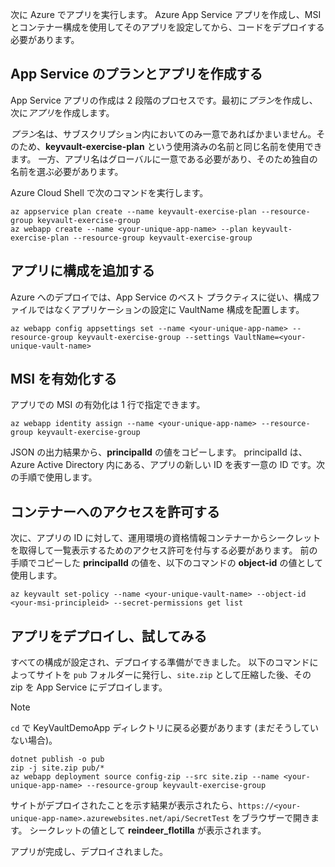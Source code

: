 次に Azure でアプリを実行します。 Azure App Service アプリを作成し、MSI とコンテナー構成を使用してそのアプリを設定してから、コードをデプロイする必要があります。

## <a name="create-the-app-service-plan-and-app"></a>App Service のプランとアプリを作成する

App Service アプリの作成は 2 段階のプロセスです。最初に*プラン*を作成し、次に*アプリ*を作成します。

*プラン*名は、サブスクリプション内においてのみ一意であればかまいません。そのため、**keyvault-exercise-plan** という使用済みの名前と同じ名前を使用できます。 一方、アプリ名はグローバルに一意である必要があり、そのため独自の名前を選ぶ必要があります。

Azure Cloud Shell で次のコマンドを実行します。

```azurecli
az appservice plan create --name keyvault-exercise-plan --resource-group keyvault-exercise-group
az webapp create --name <your-unique-app-name> --plan keyvault-exercise-plan --resource-group keyvault-exercise-group
```

## <a name="add-configuration-to-the-app"></a>アプリに構成を追加する

Azure へのデプロイでは、App Service のベスト プラクティスに従い、構成ファイルではなくアプリケーションの設定に VaultName 構成を配置します。

```azurecli
az webapp config appsettings set --name <your-unique-app-name> --resource-group keyvault-exercise-group --settings VaultName=<your-unique-vault-name>
```

## <a name="enable-msi"></a>MSI を有効化する

アプリでの MSI の有効化は 1 行で指定できます。

```azurecli
az webapp identity assign --name <your-unique-app-name> --resource-group keyvault-exercise-group
```

JSON の出力結果から、**principalId** の値をコピーします。 principalId は、Azure Active Directory 内にある、アプリの新しい ID を表す一意の ID です。次の手順で使用します。

## <a name="grant-access-to-the-vault"></a>コンテナーへのアクセスを許可する

次に、アプリの ID に対して、運用環境の資格情報コンテナーからシークレットを取得して一覧表示するためのアクセス許可を付与する必要があります。 前の手順でコピーした **principalId** の値を、以下のコマンドの **object-id** の値として使用します。

```azurecli
az keyvault set-policy --name <your-unique-vault-name> --object-id <your-msi-principleid> --secret-permissions get list
```

## <a name="deploy-the-app-and-try-it-out"></a>アプリをデプロイし、試してみる

すべての構成が設定され、デプロイする準備ができました。 以下のコマンドによってサイトを `pub` フォルダーに発行し、`site.zip` として圧縮した後、その zip を App Service にデプロイします。

> [!NOTE]
> `cd` で KeyVaultDemoApp ディレクトリに戻る必要があります (まだそうしていない場合)。

```azurecli
dotnet publish -o pub
zip -j site.zip pub/*
az webapp deployment source config-zip --src site.zip --name <your-unique-app-name> --resource-group keyvault-exercise-group
```

サイトがデプロイされたことを示す結果が表示されたら、`https://<your-unique-app-name>.azurewebsites.net/api/SecretTest` をブラウザーで開きます。 シークレットの値として **reindeer_flotilla** が表示されます。

アプリが完成し、デプロイされました。